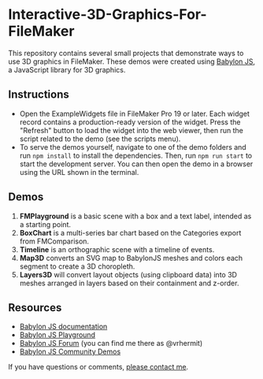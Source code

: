 # Interactive-3D-Graphics-For-FileMaker

This repository contains several small projects that demonstrate ways to use 3D graphics in FileMaker. These demos were created using [Babylon JS](https://www.babylonjs.com/), a JavaScript library for 3D graphics.

## Instructions

- Open the ExampleWidgets file in FileMaker Pro 19 or later. Each widget record contains a production-ready version of the widget. Press the "Refresh" button to load the widget into the web viewer, then run the script related to the demo (see the scripts menu).
- To serve the demos yourself, navigate to one of the demo folders and run `npm install` to install the dependencies. Then, run `npm run start` to start the development server. You can then open the demo in a browser using the URL shown in the terminal.

## Demos

1. **FMPlayground** is a basic scene with a box and a text label, intended as a starting point.
2. **BoxChart** is a multi-series bar chart based on the Categories export from FMComparison.
3. **Timeline** is an orthographic scene with a timeline of events.
4. **Map3D** converts an SVG map to BabylonJS meshes and colors each segment to create a 3D choropleth.
5. **Layers3D** will convert layout objects (using clipboard data) into 3D meshes arranged in layers based on their containment and z-order.

## Resources

- [Babylon JS documentation](https://doc.babylonjs.com/)
- [Babylon JS Playground](https://playground.babylonjs.com/)
- [Babylon JS Forum](https://forum.babylonjs.com/) (you can find me there as @vrhermit)
- [Babylon JS Community Demos](https://www.babylonjs.com/community/)

If you have questions or comments, [please contact me](https://radicalappdev.com/#workwithme).
